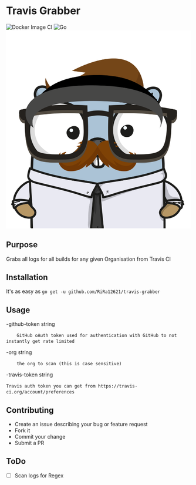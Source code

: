# Travis Grabber
![Docker Image CI](https://github.com/RiRa12621/travis-grabber/workflows/Docker%20Image%20CI/badge.svg)
![Go](https://github.com/RiRa12621/travis-grabber/workflows/Go/badge.svg)
![Travis-Grabber](images/travis-grabber-gopher.png)
## Purpose
Grabs all logs for all builds for any given Organisation from Travis CI

## Installation
It's as easy as 
`go get -u github.com/RiRa12621/travis-grabber`

## Usage

  -github-token string

        GitHub oAuth token used for authentication with GitHub to not instantly get rate limited

  -org string

        the org to scan (this is case sensitive)

  -travis-token string

	Travis auth token you can get from https://travis-ci.org/account/preferences
	
## Contributing

* Create an issue describing your bug or feature request
* Fork it
* Commit your change
* Submit a PR


## ToDo

- [ ] Scan logs for Regex
